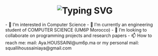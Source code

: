 <div align="center">
    <h1>
        <img src="https://readme-typing-svg.herokuapp.com?font=Jetbrains+mono&size=40&duration=3000&color=33FF33&center=true&vCenter=true&width=435&lines=Hey..+I'm+Aya;This+is..;..my+Github..;" alt="Typing SVG"/>
    </h1>
</div>
- 👀 I’m interested in Computer Science 
- 🌱 I’m currently an engineering student of COMPUTER SCIENCE (UM6P Morocco)
- 💞️ I’m looking to collaborate on programming projects and research papers
- 📫 How to reach me: mail: Aya.HOUSSAINI@um6p.ma or my personal mail: squallihoussainiaya@gmail.com
  
<!---
ayasqualli/ayasqualli is a ✨ special ✨ repository because its `README.md` (this file) appears on your GitHub profile.
You can click the Preview link to take a look at your changes.
--->
